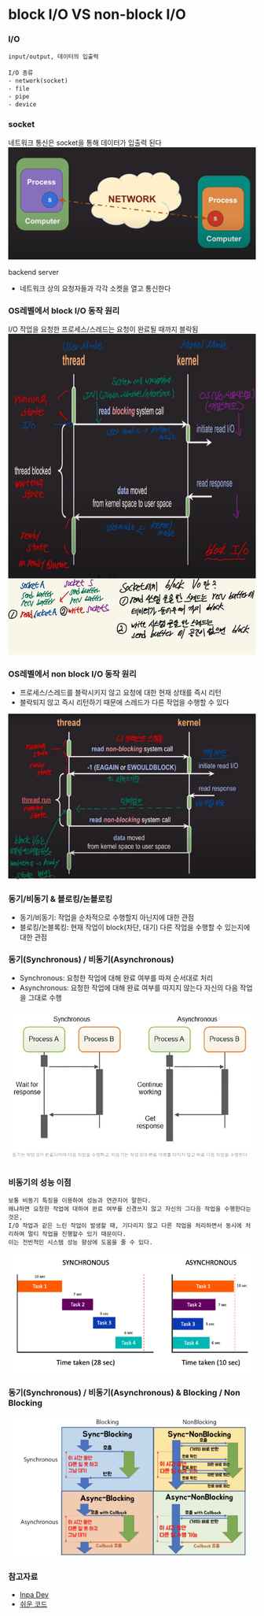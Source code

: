 # block I/O VS non-block I/O

### I/O

```text
input/output, 데이터의 입출력 

I/O 종류
- network(socket)
- file
- pipe
- device 
```

### socket 

네트워크 통신은 socket을 통해 데이터가 입출력 된다
![20.png](Image%2F20.png)

backend server
- 네트워크 상의 요청자들과 각각 소켓을 열고 통신한다 

### OS레벨에서 block I/O 동작 원리

I/O 작업을 요청한 프로세스/스레드는 요청이 완료될 때까지 블락됨 
![21.png](Image%2F21.png)

### OS레벨에서 non block I/O 동작 원리

- 프로세스/스레드를 블락시키지 않고 요청에 대한 현재 상태를 즉시 리턴 
- 블락되지 않고 즉시 리턴하기 때문에 스레드가 다른 작업을 수행할 수 있다

![22.png](Image%2F22.png)

### 동기/비동기 & 블로킹/논블로킹 

- 동기/비동기: 작업을 순차적으로 수행할지 아닌지에 대한 관점
- 블로킹/논블록킹: 현재 작업이 block(차단, 대기) 다른 작업을 수행할 수 있는지에 대한 관점

### 동기(Synchronous) / 비동기(Asynchronous)

- Synchronous: 요청한 작업에 대해 완료 여부를 따져 순서대로 처리 
- Asynchronous: 요청한 작업에 대해 완료 여부를 따지지 않는다 자신의 다음 작업을 그대로 수행 

![23.png](Image%2F23.png)

### 비동기의 성능 이점

```text
보통 비동기 특징을 이용하여 성능과 연관지어 말한다.
왜냐하면 요청한 작업에 대하여 완료 여부를 신경쓰지 않고 자신의 그다음 작업을 수행한다는 것은, 
I/O 작업과 같은 느린 작업이 발생할 때, 기다리지 않고 다른 작업을 처리하면서 동시에 처리하여 멀티 작업을 진행할수 있기 때문이다. 
이는 전반적인 시스템 성능 향상에 도움을 줄 수 있다.
```

![24.png](Image%2F24.png)

### 동기(Synchronous) / 비동기(Asynchronous) & Blocking / Non Blocking

![25.png](Image%2F25.png)


### 참고자료
- [Inpa Dev](https://inpa.tistory.com/entry/%F0%9F%91%A9%E2%80%8D%F0%9F%92%BB-%EB%8F%99%EA%B8%B0%EB%B9%84%EB%8F%99%EA%B8%B0-%EB%B8%94%EB%A1%9C%ED%82%B9%EB%85%BC%EB%B8%94%EB%A1%9C%ED%82%B9-%EA%B0%9C%EB%85%90-%EC%A0%95%EB%A6%AC)
- [쉬운 코드](https://www.youtube.com/watch?v=mb-QHxVfmcs&list=PLcXyemr8ZeoQOtSUjwaer0VMJSMfa-9G-&index=13)


